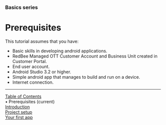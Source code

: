 <!--
SPDX-FileCopyrightText: 2024 Red Bee Media Ltd <https://www.redbeemedia.com/>

SPDX-License-Identifier: MIT
-->

### Basics series
# Prerequisites
This tutorial assumes that you have:
* Basic skills in developing android applications.
* RedBee Managed OTT Customer Account and Business Unit created in Customer Portal.
* End user account.
* Android Studio 3.2 or higher.
* Simple android app that manages to build and run on a device.
* Internet connection.


___
[Table of Contents](../index.md)<br/>
&bull; Prerequisites (current)<br/>
[Introduction](introduction.md)<br/>
[Project setup](project_setup.md)<br/>
[Your first app](your_first_app.md)<br/>
